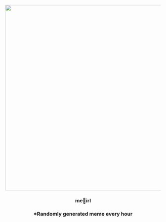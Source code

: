 <p align="center">
        <img src="https://i.redd.it/q48gq6avthk91.png" width="600" height="600">
        </p>
        <h3 align="center">me🎥irl</h3>
        <h3 align="center">*Randomly generated meme every hour</h3>
    